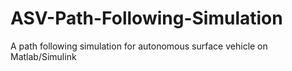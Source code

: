 # ASV-Path-Following-Simulation
A path following simulation for autonomous surface vehicle on Matlab/Simulink
